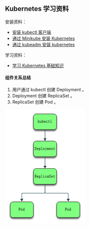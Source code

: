 ## Kubernetes 学习资料

安装资料：

- [安装 kubectl 客户端](install-kubernetes-kubectl.md)
- [通过 Minikube 安装 Kubernetes](install-kubernetes-minikube.md)
- [通过 kubeadm 安装 kubernetes](install-kubernetes-kubeadm.md)

学习资料：

- [学习 Kubernetes 基础知识](learn-kubernetes-basics.md)

#### 组件关系总结

1. 用户通过 kubectl 创建 Deployment 。
2. Deployment 创建 ReplicaSet 。
3. ReplicaSet 创建 Pod 。

![1590478941730](assets/1590478941730.png)